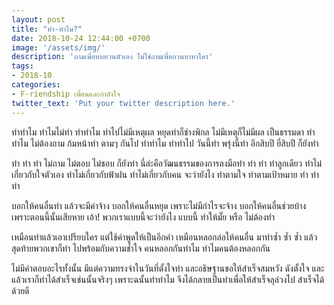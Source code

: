```yaml
---
layout: post
title: "ทำ-ทำไม?"
date: 2018-10-24 12:44:00 +0700
image: '/assets/img/'
description: 'ถามเพื่อทบทวนตัวเอง ไม่ใช่ถามเพื่อกวนบาทาใคร'
tags:
- 2018-10
categories:
- F-riendship เพื่อนและกำลังใจ
twitter_text: 'Put your twitter description here.'
---
```

ทำทำไม ทำไมไม่ทำ ทำทำไม ทำไปไม่มีเหตุผล หยุดทำก็ช่างพิกล ไม่มีเหตุก็ไม่มีผล เป็นธรรมดา ทำทำไม ไม่ต้องถาม ก้มหน้าทำ ตามๆ กันไป ทำทำไม ทำทำไป วันนี้ทำ พรุ่งนี้ทำ อีกสิบปี ยี่สิบปี ก็ยังทำ

ทำ ทำ ทำ ไม่ถาม ไม่ตอบ ไม่ชอบ ก็ยังทำ นี่ล่ะคือวัฒนธรรมของการลงมือทำ ทำ ทำ  ทำลูกเดียว ทำไม่เกี่ยวกับใจตัวเอง ทำไม่เกี่ยวกับฟ้าฝน ทำไม่เกี่ยวกับคน จะว่ายังไง ทำตามใจ ทำตามเป้าหมาย ทำ ทำ ทำ

บอกให้คนอื่นทำ แล้วจะมีค่าจ้าง บอกให้คนอื่นหยุด เพราะไม่มีกำไรจะจ้าง บอกให้คนอื่นช่วยบ้าง เพราะตอนนี้นั้นเสียหาย เอ้า! พวกเราแบบนี้จะว่ายังไง แบบนี้ ทำให้มั๊ย หรือ ไม่ต้องทำ

เหมือนทำแล้วเอาเปรียบใคร แต่ใช้คำพูดให้เป็นอีกคำ เหมือนหลอกล่อให้คนอื่น มาทำซ้ำ ซ้ำ ซ้ำ แล้วสุดท้ายพวกเขาก็ทำ ไปพร้อมกับความช้ำใจ คนหลอกกันทำไม ทำไมคนต้องหลอกกัน

ไม่มีคำตอบอะไรทั้งนั้น มีแต่ความทรงจำในวันที่ตั้งใจทำ และอธิษฐานขอให้สำเร็จสมหวัง ดังตั้งใจ และแล้วเราก็ทำได้สำเร็จเช่นนั้นจริงๆ เพราะฉนั้นทำทำไม จึงได้กลายเป็นทำเพื่อให้สำเร็จลุล่วงไป สำเร็จได้ด้วยดี
